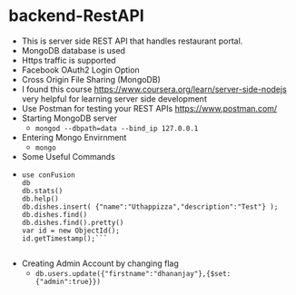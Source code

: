 # backend-RestAPI
- This is server side REST API that handles restaurant portal.
- MongoDB database is used
- Https traffic is supported
- Facebook OAuth2 Login Option
- Cross Origin File Sharing (MongoDB) 
- I found this course https://www.coursera.org/learn/server-side-nodejs very helpful for learning server side development
- Use Postman for testing your REST APIs https://www.postman.com/
- Starting MongoDB server
  - ```mongod --dbpath=data --bind_ip 127.0.0.1```
- Entering Mongo Envirnment
  - ```mongo```
 - Some Useful Commands
  -
    ```show collections
    use conFusion
    db
    db.stats()
    db.help()
    db.dishes.insert( {"name":"Uthappizza","description":"Test"} );
    db.dishes.find()
    db.dishes.find().pretty()
    var id = new ObjectId();
    id.getTimestamp();```
  
- Creating Admin Account by changing flag
  - ```db.users.update({"firstname":"dhananjay"},{$set:{"admin":true}})```
